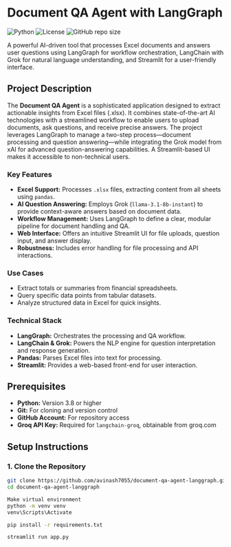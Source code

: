 # Document QA Agent with LangGraph

![Python](https://img.shields.io/badge/Python-3.8+-blue.svg)
![License](https://img.shields.io/badge/License-MIT-green.svg)
![GitHub repo size](https://img.shields.io/github/repo-size/avinash7055/document-qa-agent-langgraph)

A powerful AI-driven tool that processes Excel documents and answers user questions using LangGraph for workflow orchestration, LangChain with Grok for natural language understanding, and Streamlit for a user-friendly interface.

## Project Description

The **Document QA Agent** is a sophisticated application designed to extract actionable insights from Excel files (.xlsx). It combines state-of-the-art AI technologies with a streamlined workflow to enable users to upload documents, ask questions, and receive precise answers. The project leverages LangGraph to manage a two-step process—document processing and question answering—while integrating the Grok model from xAI for advanced question-answering capabilities. A Streamlit-based UI makes it accessible to non-technical users.

### Key Features
- **Excel Support:** Processes `.xlsx` files, extracting content from all sheets using `pandas`.
- **AI Question Answering:** Employs Grok (`llama-3.1-8b-instant`) to provide context-aware answers based on document data.
- **Workflow Management:** Uses LangGraph to define a clear, modular pipeline for document handling and QA.
- **Web Interface:** Offers an intuitive Streamlit UI for file uploads, question input, and answer display.
- **Robustness:** Includes error handling for file processing and API interactions.

### Use Cases
- Extract totals or summaries from financial spreadsheets.
- Query specific data points from tabular datasets.
- Analyze structured data in Excel for quick insights.

### Technical Stack
- **LangGraph:** Orchestrates the processing and QA workflow.
- **LangChain & Grok:** Powers the NLP engine for question interpretation and response generation.
- **Pandas:** Parses Excel files into text for processing.
- **Streamlit:** Provides a web-based front-end for user interaction.



## Prerequisites
- **Python:** Version 3.8 or higher
- **Git:** For cloning and version control
- **GitHub Account:** For repository access
- **Groq API Key:** Required for `langchain-groq`, obtainable from groq.com

## Setup Instructions

### 1. Clone the Repository
```bash
git clone https://github.com/avinash7055/document-qa-agent-langgraph.git
cd document-qa-agent-langgraph

Make virtual environment
python -m venv venv
venv\Scripts\Activate

pip install -r requirements.txt

streamlit run app.py
